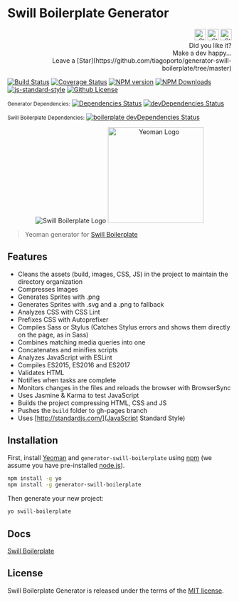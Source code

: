 # Swill Boilerplate Generator
<p align="right">
<img src="http://icons.iconarchive.com/icons/icons8/christmas-flat-color/256/star-icon.png" alt="Star"height="25">
<img src="http://icons.iconarchive.com/icons/icons8/christmas-flat-color/256/star-icon.png" alt="Star"height="25">
<img src="http://icons.iconarchive.com/icons/icons8/christmas-flat-color/256/star-icon.png" alt="Star"height="25">
<br>Did you like it?
<br>Make a dev happy...
<br>Leave a [Star](https://github.com/tiagoporto/generator-swill-boilerplate/tree/master)</p>


[![Build Status](https://travis-ci.org/tiagoporto/generator-swill-boilerplate.svg)](https://travis-ci.org/tiagoporto/generator-swill-boilerplate)
[![Coverage Status](https://img.shields.io/coveralls/tiagoporto/generator-swill-boilerplate.svg)](https://coveralls.io/github/tiagoporto/generator-swill-boilerplate)
[![NPM version](https://badge.fury.io/js/generator-swill-boilerplate.svg)](https://npmjs.org/package/generator-swill-boilerplate)
[![NPM Downloads](https://img.shields.io/npm/dt/generator-swill-boilerplate.svg)](https://www.npmjs.com/package/generator-swill-boilerplate)
[![js-standard-style](https://img.shields.io/badge/code%20style-standard-brightgreen.svg)](http://standardjs.com)
[![Github License](https://img.shields.io/github/license/tiagoporto/generator-swill-boilerplate.svg)](https://raw.githubusercontent.com/tiagoporto/generator-swill-boilerplate/master/LICENSE)

<small>Generator Dependencies:</small>
[![Dependencies Status](https://david-dm.org/tiagoporto/generator-swill-boilerplate.svg)](https://david-dm.org/tiagoporto/generator-swill-boilerplate)
 [![devDependencies Status](https://david-dm.org/tiagoporto/generator-swill-boilerplate/dev-status.svg)](https://david-dm.org/tiagoporto/generator-swill-boilerplate?type=dev)

<small>Swill Boilerplate Dependencies:</small>
[![boilerplate devDependencies Status](https://david-dm.org/tiagoporto/swillboilerplate.rocks/dev-status.svg)](https://david-dm.org/tiagoporto/swillboilerplate.rocks?type=dev)

<p align="center">
  <img src="http://tiagoporto.github.io/swillboilerplate.rocks/img/logos/logo.png" alt="Swill Boilerplate Logo">
  <img src="https://nerdsondotcom.files.wordpress.com/2013/03/yeoman-logo.png" alt="Yeoman Logo" height="215">
</p>

> Yeoman generator for [Swill Boilerplate](http://swillboilerplate.rocks)


## Features

* Cleans the assets (build, images, CSS, JS) in the project to maintain the directory organization
* Compresses Images
* Generates Sprites with .png
* Generates Sprites with .svg and a .png to fallback
* Analyzes CSS with CSS Lint
* Prefixes CSS with Autoprefixer
* Compiles Sass or Stylus (Catches Stylus errors and shows them directly on the page, as in Sass)
* Combines matching media queries into one
* Concatenates and minifies scripts
* Analyzes JavaScript with ESLint
* Compiles ES2015, ES2016 and ES2017
* Validates HTML
* Notifies when tasks are complete
* Monitors changes in the files and reloads the browser with BrowserSync
* Uses Jasmine & Karma to test JavaScript
* Builds the project compressing HTML, CSS and JS
* Pushes the `build` folder to gh-pages branch
* Uses [http://standardjs.com/](JavaScript Standard Style)

## Installation

First, install [Yeoman](http://yeoman.io) and `generator-swill-boilerplate` using [npm](https://www.npmjs.com/) (we assume you have pre-installed [node.js](https://nodejs.org/)).

```bash
npm install -g yo
npm install -g generator-swill-boilerplate
```

Then generate your new project:

```bash
yo swill-boilerplate
```


## Docs

[Swill Boilerplate](http://swillboilerplate.rocks)

## License

Swill Boilerplate Generator is released under the terms of the [MIT license](https://github.com/tiagoporto/generator-swill-boilerplate/blob/master/LICENSE).

